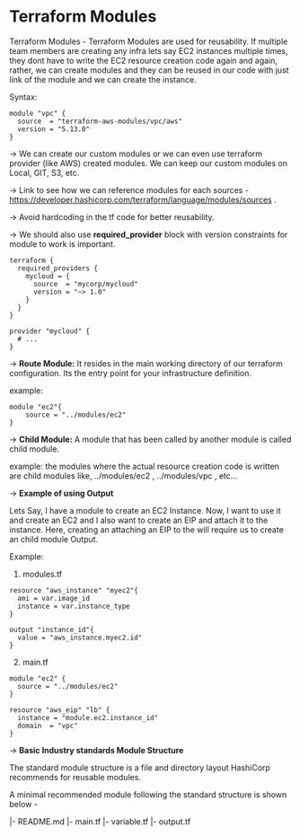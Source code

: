 # Terraform Modules

Terraform Modules - Terraform Modules are used for reusability. If multiple team members are creating any infra lets say EC2 instances multiple times, they dont have to write the EC2 resource creation code again and again, rather, we can create modules and they can be reused in our code with just link of the module and we can create the instance.

Syntax:
```
module "vpc" {
  source  = "terraform-aws-modules/vpc/aws"
  version = "5.13.0"
}
```
-> We can create our custom modules or we can even use terraform provider (like AWS) created modules. We can keep our custom modules on Local, GIT, S3, etc.

-> Link to see how we can reference modules for each sources - https://developer.hashicorp.com/terraform/language/modules/sources .

-> Avoid hardcoding in the tf code for better reusability.

-> We should also use **required_provider** block with version constraints for module to work is important.
```
terraform {
  required_providers {
    mycloud = {
      source  = "mycorp/mycloud"
      version = "~> 1.0"
    }
  }
}

provider "mycloud" {
  # ...
}
```

-> **Route Module:** It resides in the main working directory of our terraform configuration. Its the entry point for your infrastructure definition.

example:
```
module "ec2"{
	source = "../modules/ec2"
}
```
-> **Child Module:** A module that has been called by another module is called child module.

example: the modules where the actual resource creation code is written are child modules like, ../modules/ec2 , ../modules/vpc , etc...


-> **Example of using Output**

Lets Say, I have a module to create an EC2 Instance. Now, I want to use it and create an EC2 and I also want to create an EIP and attach it to the instance. Here, creating an attaching an EIP to the will require us to create an child module Output.

Example: 
1. modules.tf
```
resource "aws_instance" "myec2"{
  ami = var.image_id
  instance = var.instance_type
}

output "instance_id"{
  value = "aws_instance.myec2.id"
}
```
2. main.tf
```
module "ec2" {
  source = "../modules/ec2"
}

resource "aws_eip" "lb" {
  instance = "module.ec2.instance_id"
  domain  = "vpc"
}
```
-> **Basic Industry standards Module Structure**

The standard module structure is a file and directory layout HashiCorp recommends for reusable modules.

A minimal recommended module following the standard structure is shown below -

|- README.md
|- main.tf
|- variable.tf
|- output.tf



